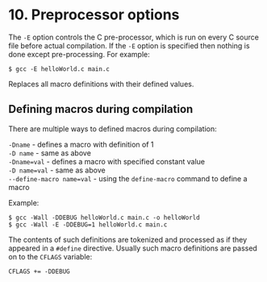 # 10. Preprocessor options

The ``-E`` option controls the C pre-processor, which is run on every C source file before actual compilation. If the ``-E`` option is specified then nothing is done except pre-processing. For example:

``$ gcc -E helloWorld.c main.c``

Replaces all macro definitions with their defined values.

## Defining macros during compilation 

There are multiple ways to defined macros during compilation:

``-Dname`` - defines a macro with definition of 1  
``-D name`` - same as above  
``-Dname=val`` - defines a macro with specified constant value  
``-D name=val`` - same as above  
``--define-macro name=val`` - using the ``define-macro`` command to define a macro

Example:

```Shell
$ gcc -Wall -DDEBUG helloWorld.c main.c -o helloWorld
$ gcc -Wall -E -DDEBUG=1 helloWorld.c main.c
```

The contents of such definitions are tokenized and processed as if they appeared in a ``#define`` directive. Usually such macro definitions are passed on to the ``CFLAGS`` variable:  

```Shell
CFLAGS += -DDEBUG
```
